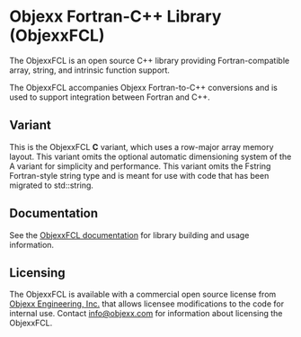 # Objexx Fortran-C++ Library (ObjexxFCL)

The ObjexxFCL is an open source C++ library providing Fortran-compatible array, string, and intrinsic function support.

The ObjexxFCL accompanies Objexx Fortran-to-C++ conversions and is used to support integration between Fortran and C++.

## Variant

This is the ObjexxFCL **C** variant, which uses a row-major array memory layout.
This variant omits the optional automatic dimensioning system of the A variant for simplicity and performance.
This variant omits the Fstring Fortran-style string type and is meant for use with code that has been migrated to std::string.

## Documentation

See the [ObjexxFCL documentation](doc/ObjexxFCL.html) for library building and usage information.

## Licensing

The ObjexxFCL is available with a commercial open source license from [Objexx Engineering, Inc.](http://objexx.com) that allows licensee modifications to the code for internal use.
Contact <info@objexx.com> for information about licensing the ObjexxFCL.
